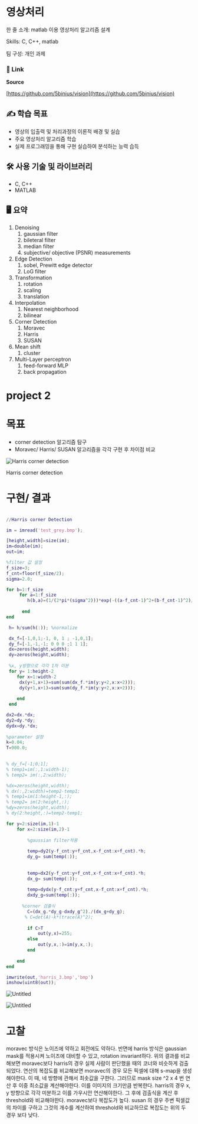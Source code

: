# 영상처리

한 줄 소개: matlab 이용 영상처리 알고리즘 설계

Skills: C, C++, matlab

팀 구성: 개인 과제

### 🔗 Link

**Source**

[https://github.com/5binius/vision](https://github.com/5binius/vision)

## ✍️ 학습 목표

- 영상의 입출력 및 처리과정의 이론적 배경 및 실습
- 주요 영상처리 알고리즘 학습
- 실제 프로그래밍을 통해 구현 실습하여 분석하는 능력 습득

## 🛠 사용 기술 및 라이브러리

- C, C++
- MATLAB

## 🖥 요약

1. Denoising
    1. gaussian filter
    2. bileteral filter
    3. median filter
    4. subjective/ objective (PSNR) measurements
2. Edge Detection
    1. sobel, Prewitt edge detector
    2. LoG filter
3. Transformation
    1. rotation
    2. scaling
    3. translation
4. Interpolation
    1. Nearest neighborhood
    2. bilinear
5. Corner Detection
    1. Moravec
    2. Harris
    3. SUSAN
6. Mean shift
    1. cluster
7. Multi-Layer perceptron
    1. feed-forward MLP
    2. back propagation



# **project 2**

# 목표

- corner detection 알고리즘 탐구
- Moravec/ Harris/ SUSAN 알고리즘을 각각 구현 후 차이점 비교

![Harris corner detection](https://github.com/5binius/vision/blob/main/Untitled.png?raw=true)

Harris corner detection

# 구현/ 결과

```matlab

//Harris corner Detection 

im = imread('test_grey.bmp');

[height,width]=size(im);
im=double(im);
out=im;

%filter 값 설정
f_size=3;
f_cnt=floor(f_size/2);
sigma=2.0;

for b=1:f_size
     for a=1:f_size
        h(b,a)=(1/(2*pi*(sigma^2)))*exp(-((a-f_cnt-1)^2+(b-f_cnt-1)^2)/(2*(sigma^2)));
        
      end
end

 h= h/sum(h(:)); %normalize

 dx_f=[-1,0,1;-1, 0, 1 ; -1,0,1];
 dy_f=[-1,-1,-1; 0 0 0 ;1 1 1];
 dx=zeros(height,width);
 dy=zeros(height,width);
 
 %x, y방향으로 각각 1차 미분
 for y= 1:height-2  
    for x=1:width-2
     dx(y+1,x+1)=sum(sum(dx_f.*im(y:y+2,x:x+2)));
     dy(y+1,x+1)=sum(sum(dy_f.*im(y:y+2,x:x+2)));
       
    end
 end

dx2=dx.*dx;  
dy2=dy.*dy;
dydx=dy.*dx;
 
%parameter 설정
k=0.04;
T=900.0;
 

% dy_f=[-1;0;1];
% temp1=im(:,1:width-1);
% temp2= im(:,2:width);

%dx=zeros(height,width);
% dx(:,2:width)=temp2-temp1;
% temp1=im(1:height-1,:);
% temp2= im(2:height,:);
%dy=zeros(height,width);
% dy(2:height,:)=temp2-temp1;

for y=2:size(im,1)-1
    for x=2:size(im,2)-1
        
        %gaussian filter적용
       
        temp=dy2(y-f_cnt:y+f_cnt,x-f_cnt:x+f_cnt).*h;
        dy_g= sum(temp(:)); 
    
      
        temp=dx2(y-f_cnt:y+f_cnt,x-f_cnt:x+f_cnt).*h;
        dx_g= sum(temp(:)); 
        
        temp=dydx(y-f_cnt:y+f_cnt,x-f_cnt:x+f_cnt).*h;
        dxdy_g=sum(temp(:));
        
      %corner 검출식
        C=(dx_g.*dy_g-dxdy_g^2)./(dx_g+dy_g);
       % C=det(A)-k*(trace(A)^2);
        
        if C>T
            out(y,x)=255;
        else
            out(y,x,:)=im(y,x,:);
        end
        
    end
end

imwrite(out,'harris_3.bmp','bmp')
imshow(uint8(out));
```

![Untitled]( https://github.com/5binius/vision/blob/main/Untitled%202.png?raw=true)

![Untitled](https://github.com/5binius/vision/blob/main/Untitled%201.png?raw=true)


# 고찰

moravec 방식은 노이즈에 약하고 회전에도 약하다. 반면에 harris 방식은 gaussian mask를 적용시켜 노이즈에 대비할 수 있고, rotation invariant하다. 위의 결과를 비교해보면 moravec보다 harris의 경우 실제 사람이 판단했을 때의 코너와 비슷하게 검출되었다.
연산의 복잡도를 비교해보면 moravec의 경우 모든 픽셀에 대해 s-map을 생성해야한다. 이 때, 네 방향에 관해서 최솟값을 구한다. 그러므로 mask size ^2 x 4 번 연산 후 이중 최소값을 계산해야한다. 이를 이미지의 크기만큼 반복한다.
harris의 경우 x, y 방향으로 각각 미분하고 이를 가우시안 연산해야한다. 그 후에 검출식을 계산 후 threshold와 비교해야한다. moravec보다 복잡도가 높다.
susan 의 경우 주변 픽셀값의 차이를 구하고 그것의 개수를 계산하여 threshold와 비교하므로 복잡도는 위의 두 경우 보다 낮다.

